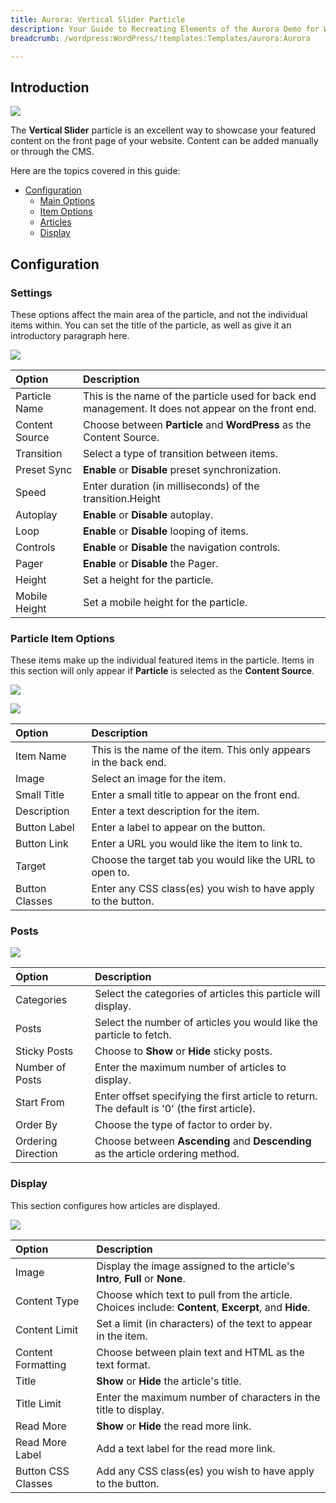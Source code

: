 ```yaml
---
title: Aurora: Vertical Slider Particle
description: Your Guide to Recreating Elements of the Aurora Demo for WordPress
breadcrumb: /wordpress:WordPress/!templates:Templates/aurora:Aurora

---
```


## Introduction

![](assets/particle_vertical1.jpeg)

The **Vertical Slider** particle is an excellent way to showcase your featured content on the front page of your website. Content can be added manually or through the CMS.

Here are the topics covered in this guide:

* [Configuration](#configuration)
    - [Main Options](#settings)
    - [Item Options](#particle-item-options)
    - [Articles](#articles)
    - [Display](#display)

## Configuration

### Settings 

These options affect the main area of the particle, and not the individual items within. You can set the title of the particle, as well as give it an introductory paragraph here.

![](assets/particle_vertical2.jpeg)

| Option         | Description                                                                                         |
| :-----         | :-----                                                                                              |
| Particle Name  | This is the name of the particle used for back end management. It does not appear on the front end. |
| Content Source | Choose between **Particle** and **WordPress** as the Content Source.                                |
| Transition     | Select a type of transition between items.                                                          |
| Preset Sync    | **Enable** or **Disable** preset synchronization.                                                   |
| Speed          | Enter duration (in milliseconds) of the transition.Height                                           |
| Autoplay       | **Enable** or **Disable** autoplay.                                                                 |
| Loop           | **Enable** or **Disable** looping of items.                                                         |
| Controls       | **Enable** or **Disable** the navigation controls.                                                  |
| Pager          | **Enable** or **Disable** the Pager.                                                                |
| Height         | Set a height for the particle.                                                                      |
| Mobile Height  | Set a mobile height for the particle.                                                               |

### Particle Item Options

These items make up the individual featured items in the particle. Items in this section will only appear if **Particle** is selected as the **Content Source**.

![](assets/particle_vertical3.jpeg)

![](assets/particle_vertical4.jpeg)

| Option         | Description                                                      |
| :-----         | :-----                                                           |
| Item Name      | This is the name of the item. This only appears in the back end. |
| Image          | Select an image for the item.                                    |
| Small Title    | Enter a small title to appear on the front end.                  |
| Description    | Enter a text description for the item.                           |
| Button Label   | Enter a label to appear on the button.                           |
| Button Link    | Enter a URL you would like the item to link to.                  |
| Target         | Choose the target tab you would like the URL to open to.         |
| Button Classes | Enter any CSS class(es) you wish to have apply to the button.    |

### Posts

![](assets/particle_vertical5.jpeg)

| Option             | Description                                                                                  |
| :-----             | :-----                                                                                       |
| Categories         | Select the categories of articles this particle will display.                                |
| Posts              | Select the number of articles you would like the particle to fetch.                          |
| Sticky Posts       | Choose to **Show** or **Hide** sticky posts.                                                 |
| Number of Posts    | Enter the maximum number of articles to display.                                             |
| Start From         | Enter offset specifying the first article to return. The default is '0' (the first article). |
| Order By           | Choose the type of factor to order by.                                                       |
| Ordering Direction | Choose between **Ascending** and **Descending** as the article ordering method.              |

### Display

This section configures how articles are displayed.

![](assets/particle_vertical6.jpeg)

| Option             | Description                                                                                          |
| :-----             | :-----                                                                                               |
| Image              | Display the image assigned to the article's **Intro**, **Full** or **None**.                         |
| Content Type       | Choose which text to pull from the article. Choices include: **Content**, **Excerpt**, and **Hide**. |
| Content Limit      | Set a limit (in characters) of the text to appear in the item.                                       |
| Content Formatting | Choose between plain text and HTML as the text format.                                               |
| Title              | **Show** or **Hide** the article's title.                                                            |
| Title Limit        | Enter the maximum number of characters in the title to display.                                      |
| Read More          | **Show** or **Hide** the read more link.                                                             |
| Read More Label    | Add a text label for the read more link.                                                             |
| Button CSS Classes | Add any CSS class(es) you wish to have apply to the button.                                          |